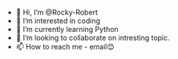 - 👋 Hi, I’m @Rocky-Robert
- 👀 I’m interested in coding
- 🌱 I’m currently learning Python
- 💞️ I’m looking to collaborate on intresting topic.
- 📫 How to reach me - email😊

<!---
Rocky-Robert/Rocky-Robert is a ✨ special ✨ repository because its `README.md` (this file) appears on your GitHub profile.
You can click the Preview link to take a look at your changes.
--->
